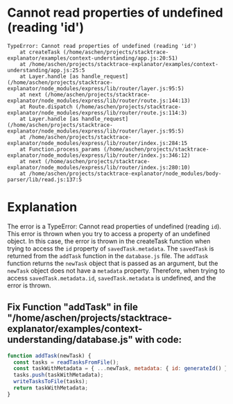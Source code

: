 # Cannot read properties of undefined (reading 'id')

```
TypeError: Cannot read properties of undefined (reading 'id')
    at createTask (/home/aschen/projects/stacktrace-explanator/examples/context-understanding/app.js:20:51)
    at /home/aschen/projects/stacktrace-explanator/examples/context-understanding/app.js:25:5
    at Layer.handle [as handle_request] (/home/aschen/projects/stacktrace-explanator/node_modules/express/lib/router/layer.js:95:5)
    at next (/home/aschen/projects/stacktrace-explanator/node_modules/express/lib/router/route.js:144:13)
    at Route.dispatch (/home/aschen/projects/stacktrace-explanator/node_modules/express/lib/router/route.js:114:3)
    at Layer.handle [as handle_request] (/home/aschen/projects/stacktrace-explanator/node_modules/express/lib/router/layer.js:95:5)
    at /home/aschen/projects/stacktrace-explanator/node_modules/express/lib/router/index.js:284:15
    at Function.process_params (/home/aschen/projects/stacktrace-explanator/node_modules/express/lib/router/index.js:346:12)
    at next (/home/aschen/projects/stacktrace-explanator/node_modules/express/lib/router/index.js:280:10)
    at /home/aschen/projects/stacktrace-explanator/node_modules/body-parser/lib/read.js:137:5
```

# Explanation

The error is a TypeError: Cannot read properties of undefined (reading `id`). This error is thrown when you try to access a property of an undefined object. In this case, the error is thrown in the createTask function when trying to access the `id` property of `savedTask.metadata`. The `savedTask` is returned from the `addTask` function in the `database.js` file. The `addTask` function returns the `newTask` object that is passed as an argument, but the `newTask` object does not have a `metadata` property. Therefore, when trying to access `savedTask.metadata.id`, `savedTask.metadata` is undefined, and the error is thrown.

## Fix Function "addTask" in file "/home/aschen/projects/stacktrace-explanator/examples/context-understanding/database.js" with code: 
```js
function addTask(newTask) {
  const tasks = readTasksFromFile();
  const taskWithMetadata = { ...newTask, metadata: { id: generateId() } };
  tasks.push(taskWithMetadata);
  writeTasksToFile(tasks);
  return taskWithMetadata;
}
```
